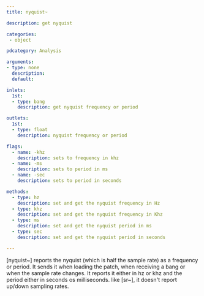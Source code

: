 ```yaml
---
title: nyquist~

description: get nyquist

categories:
 - object

pdcategory: Analysis

arguments:
- type: none
  description:
  default:

inlets:
  1st:
  - type: bang
    description: get nyquist frequency or period

outlets:
  1st:
  - type: float
    description: nyquist frequency or period

flags:
  - name: -khz
    description: sets to frequency in khz
  - name: -ms
    description: sets to period in ms
  - name: -sec
    description: sets to period in seconds

methods:
  - type: hz
    description: set and get the nyquist frequency in Hz
  - type: khz
    description: set and get the nyquist frequency in Khz
  - type: ms
    description: set and get the nyquist period in ms
  - type: sec
    description: set and get the nyquist period in seconds

---
```


[nyquist~] reports the nyquist (which is half the sample rate) as a frequency or period. It sends it when loading the patch, when receiving a bang or when the sample rate changes. It reports it either in hz or khz and the period either in seconds os milliseconds. like [sr~], it doesn't report up/down sampling rates.
